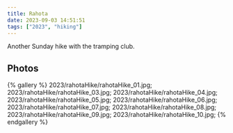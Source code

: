 ```yaml
---
title: Rahota
date: 2023-09-03 14:51:51
tags: ["2023", "hiking"]
---
```


Another Sunday hike with the tramping club.

## Photos

{% gallery %}
2023/rahotaHike/rahotaHike_01.jpg;
2023/rahotaHike/rahotaHike_03.jpg;
2023/rahotaHike/rahotaHike_04.jpg;
2023/rahotaHike/rahotaHike_05.jpg;
2023/rahotaHike/rahotaHike_06.jpg;
2023/rahotaHike/rahotaHike_07.jpg;
2023/rahotaHike/rahotaHike_08.jpg;
2023/rahotaHike/rahotaHike_09.jpg;
2023/rahotaHike/rahotaHike_10.jpg;
{% endgallery %}

